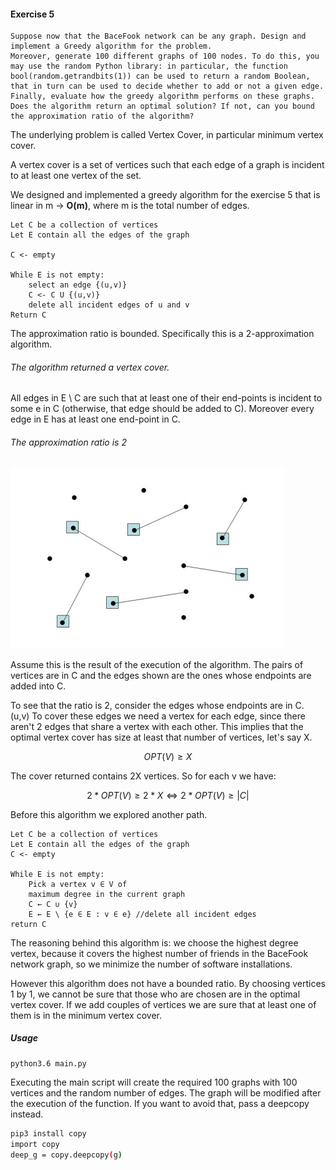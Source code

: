 #### Exercise 5

```textile
Suppose now that the BaceFook network can be any graph. Design and implement a Greedy algorithm for the problem.
Moreover, generate 100 different graphs of 100 nodes. To do this, you may use the random Python library: in particular, the function bool(random.getrandbits(1)) can be used to return a random Boolean, that in turn can be used to decide whether to add or not a given edge.
Finally, evaluate how the greedy algorithm performs on these graphs. Does the algorithm return an optimal solution? If not, can you bound the approximation ratio of the algorithm?
```

The underlying problem is called Vertex Cover, in particular minimum vertex cover.

A vertex cover is a set of vertices such that each edge of a graph is incident to at least one vertex of the set.

We designed and implemented a greedy algorithm for the exercise 5 that is linear in m -> **O(m)**, where m is the total number of edges.

```textile
Let C be a collection of vertices
Let E contain all the edges of the graph

C <- empty

While E is not empty:
    select an edge {(u,v)}
    C <- C U {(u,v)}
    delete all incident edges of u and v
Return C
```

The approximation ratio is bounded. Specifically this is a 2-approximation algorithm.

###### The algorithm returned a vertex cover.

All edges in E \ C are such that at least one of their end-points is incident to some e in C (otherwise, that edge should be added to C). Moreover every edge in E has at least one end-point in C. 

###### The approximation ratio is 2

<div>
<img src ="result.png">

Assume this is the result of the execution of the algorithm.
The pairs of vertices are in C and the edges shown are the ones
whose endpoints are added into C.

</img>
</div>

To see that the ratio is 2, consider the edges whose endpoints are in C. (u,v) To cover these edges we need a vertex for each edge, since there aren't 2 edges that share a vertex with each other. This implies that the optimal vertex cover has size at least that number of vertices, let's say X. 

$$
OPT(V) \geqslant X
$$

The cover returned contains 2X vertices. So for each v we have:

$$
2*OPT(V) \geqslant 2*X \Leftrightarrow 2*OPT(V) \geqslant |C| 
$$

Before this algorithm we explored another path.

```textile
Let C be a collection of vertices
Let E contain all the edges of the graph
C <- empty

While E is not empty:
    Pick a vertex v ∈ V of
    maximum degree in the current graph
    C ← C ∪ {v}
    E ← E \ {e ∈ E : v ∈ e} //delete all incident edges
return C
```

The reasoning behind this algorithm is: we choose the highest degree vertex, because it covers the highest number of friends in the BaceFook network graph, so we minimize the number of software installations.

However this algorithm does not have a bounded ratio. By choosing vertices 1 by 1, we cannot be sure that those who are chosen are in the optimal vertex cover. If we add couples of vertices we are sure that at least one of them is in the minimum vertex cover.

##### Usage

```bash
python3.6 main.py
```

Executing the main script will create the required 100 graphs with 100 vertices and the random number of edges. The graph will be modified after the execution of the function. If you want to avoid that, pass a deepcopy instead.

```bash
pip3 install copy
import copy
deep_g = copy.deepcopy(g)
```
